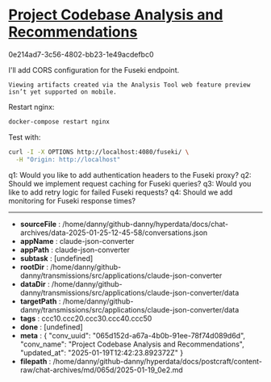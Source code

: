 # [Project Codebase Analysis and Recommendations](https://claude.ai/chat/065d152d-a67a-4b0b-91ee-78f74d089d6d)

0e214ad7-3c56-4802-bb23-1e49acdefbc0

 I'll add CORS configuration for the Fuseki endpoint.
```
Viewing artifacts created via the Analysis Tool web feature preview isn’t yet supported on mobile.
```



Restart nginx:
```bash
docker-compose restart nginx
```

Test with:
```bash
curl -I -X OPTIONS http://localhost:4080/fuseki/ \
  -H "Origin: http://localhost"
```

q1: Would you like to add authentication headers to the Fuseki proxy?
q2: Should we implement request caching for Fuseki queries?
q3: Would you like to add retry logic for failed Fuseki requests?
q4: Should we add monitoring for Fuseki response times?

---

* **sourceFile** : /home/danny/github-danny/hyperdata/docs/chat-archives/data-2025-01-25-12-45-58/conversations.json
* **appName** : claude-json-converter
* **appPath** : claude-json-converter
* **subtask** : [undefined]
* **rootDir** : /home/danny/github-danny/transmissions/src/applications/claude-json-converter
* **dataDir** : /home/danny/github-danny/transmissions/src/applications/claude-json-converter/data
* **targetPath** : /home/danny/github-danny/transmissions/src/applications/claude-json-converter/data
* **tags** : ccc10.ccc20.ccc30.ccc40.ccc50
* **done** : [undefined]
* **meta** : {
  "conv_uuid": "065d152d-a67a-4b0b-91ee-78f74d089d6d",
  "conv_name": "Project Codebase Analysis and Recommendations",
  "updated_at": "2025-01-19T12:42:23.892372Z"
}
* **filepath** : /home/danny/github-danny/hyperdata/docs/postcraft/content-raw/chat-archives/md/065d/2025-01-19_0e2.md